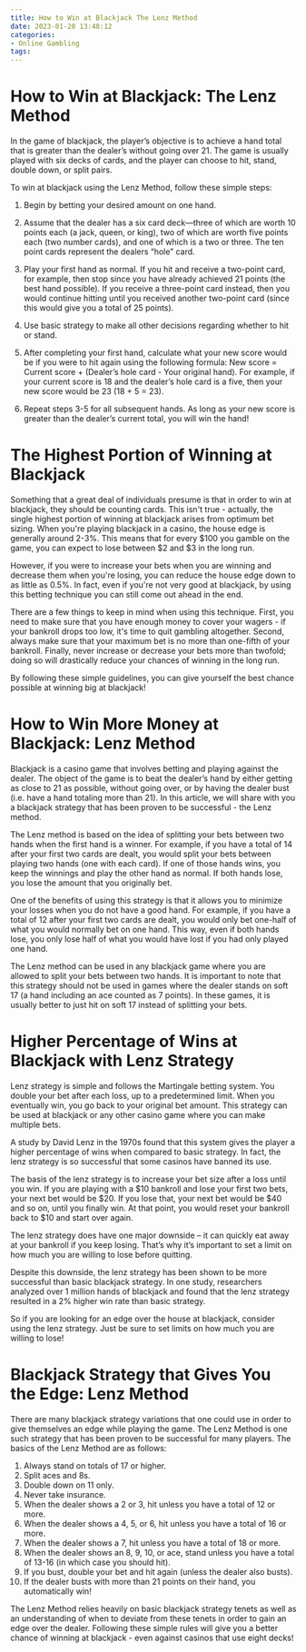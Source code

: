 ```yaml
---
title: How to Win at Blackjack The Lenz Method
date: 2023-01-20 13:48:12
categories:
- Online Gambling
tags:
---
```



#  How to Win at Blackjack: The Lenz Method

In the game of blackjack, the player’s objective is to achieve a hand total that is greater than the dealer’s without going over 21. The game is usually played with six decks of cards, and the player can choose to hit, stand, double down, or split pairs.

To win at blackjack using the Lenz Method, follow these simple steps:

1. Begin by betting your desired amount on one hand.

2. Assume that the dealer has a six card deck—three of which are worth 10 points each (a jack, queen, or king), two of which are worth five points each (two number cards), and one of which is a two or three. The ten point cards represent the dealers “hole” card.

3. Play your first hand as normal. If you hit and receive a two-point card, for example, then stop since you have already achieved 21 points (the best hand possible). If you receive a three-point card instead, then you would continue hitting until you received another two-point card (since this would give you a total of 25 points).

4. Use basic strategy to make all other decisions regarding whether to hit or stand.

5. After completing your first hand, calculate what your new score would be if you were to hit again using the following formula: New score = Current score + (Dealer’s hole card - Your original hand). For example, if your current score is 18 and the dealer’s hole card is a five, then your new score would be 23 (18 + 5 = 23).

6. Repeat steps 3-5 for all subsequent hands. As long as your new score is greater than the dealer’s current total, you will win the hand!

#  The Highest Portion of Winning at Blackjack

Something that a great deal of individuals presume is that in order to win at blackjack, they should be counting cards. This isn't true - actually, the single highest portion of winning at blackjack arises from optimum bet sizing. When you're playing blackjack in a casino, the house edge is generally around 2-3%. This means that for every $100 you gamble on the game, you can expect to lose between $2 and $3 in the long run. 

However, if you were to increase your bets when you are winning and decrease them when you're losing, you can reduce the house edge down to as little as 0.5%. In fact, even if you're not very good at blackjack, by using this betting technique you can still come out ahead in the end. 

There are a few things to keep in mind when using this technique. First, you need to make sure that you have enough money to cover your wagers - if your bankroll drops too low, it's time to quit gambling altogether. Second, always make sure that your maximum bet is no more than one-fifth of your bankroll. Finally, never increase or decrease your bets more than twofold; doing so will drastically reduce your chances of winning in the long run. 

By following these simple guidelines, you can give yourself the best chance possible at winning big at blackjack!

#  How to Win More Money at Blackjack: Lenz Method

Blackjack is a casino game that involves betting and playing against the dealer. The object of the game is to beat the dealer’s hand by either getting as close to 21 as possible, without going over, or by having the dealer bust (i.e. have a hand totaling more than 21). In this article, we will share with you a blackjack strategy that has been proven to be successful - the Lenz method.

The Lenz method is based on the idea of splitting your bets between two hands when the first hand is a winner. For example, if you have a total of 14 after your first two cards are dealt, you would split your bets between playing two hands (one with each card). If one of those hands wins, you keep the winnings and play the other hand as normal. If both hands lose, you lose the amount that you originally bet.

One of the benefits of using this strategy is that it allows you to minimize your losses when you do not have a good hand. For example, if you have a total of 12 after your first two cards are dealt, you would only bet one-half of what you would normally bet on one hand. This way, even if both hands lose, you only lose half of what you would have lost if you had only played one hand.

The Lenz method can be used in any blackjack game where you are allowed to split your bets between two hands. It is important to note that this strategy should not be used in games where the dealer stands on soft 17 (a hand including an ace counted as 7 points). In these games, it is usually better to just hit on soft 17 instead of splitting your bets.

#  Higher Percentage of Wins at Blackjack with Lenz Strategy

Lenz strategy is simple and follows the Martingale betting system. You double your bet after each loss, up to a predetermined limit. When you eventually win, you go back to your original bet amount. This strategy can be used at blackjack or any other casino game where you can make multiple bets.

A study by David Lenz in the 1970s found that this system gives the player a higher percentage of wins when compared to basic strategy. In fact, the lenz strategy is so successful that some casinos have banned its use.

The basis of the lenz strategy is to increase your bet size after a loss until you win. If you are playing with a $10 bankroll and lose your first two bets, your next bet would be $20. If you lose that, your next bet would be $40 and so on, until you finally win. At that point, you would reset your bankroll back to $10 and start over again.

The lenz strategy does have one major downside – it can quickly eat away at your bankroll if you keep losing. That’s why it’s important to set a limit on how much you are willing to lose before quitting.

Despite this downside, the lenz strategy has been shown to be more successful than basic blackjack strategy. In one study, researchers analyzed over 1 million hands of blackjack and found that the lenz strategy resulted in a 2% higher win rate than basic strategy.

So if you are looking for an edge over the house at blackjack, consider using the lenz strategy. Just be sure to set limits on how much you are willing to lose!

#  Blackjack Strategy that Gives You the Edge: Lenz Method

There are many blackjack strategy variations that one could use in order to give themselves an edge while playing the game. The Lenz Method is one such strategy that has been proven to be successful for many players. The basics of the Lenz Method are as follows:

1. Always stand on totals of 17 or higher.
2. Split aces and 8s.
3. Double down on 11 only.
4. Never take insurance.
5. When the dealer shows a 2 or 3, hit unless you have a total of 12 or more.
6. When the dealer shows a 4, 5, or 6, hit unless you have a total of 16 or more.
7. When the dealer shows a 7, hit unless you have a total of 18 or more.
8. When the dealer shows an 8, 9, 10, or ace, stand unless you have a total of 13-16 (in which case you should hit).
9. If you bust, double your bet and hit again (unless the dealer also busts).
10. If the dealer busts with more than 21 points on their hand, you automatically win!

The Lenz Method relies heavily on basic blackjack strategy tenets as well as an understanding of when to deviate from these tenets in order to gain an edge over the dealer. Following these simple rules will give you a better chance of winning at blackjack - even against casinos that use eight decks!